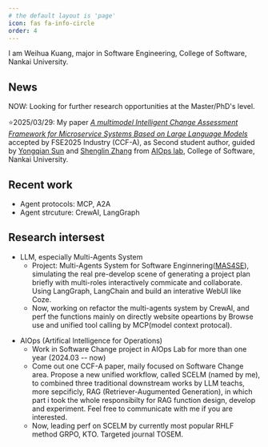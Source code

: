 ```yaml
---
# the default layout is 'page'
icon: fas fa-info-circle
order: 4
---
```

I am Weihua Kuang, major in Software Engineering, College of Software, Nankai University.

## News

NOW: Looking for further research opportunities at the Master/PhD's level.

⭐️2025/03/29: My paper *[A multimodel Intelligent Change Assessment Framework for Microservice Systems Based on Large Language Models](https://nkcs.iops.ai/wp-content/uploads/2025/03/ChangeLLM.pdf)* accepted by FSE2025 Industry (CCF-A), as Second student author, guided by [Yongqian Sun](https://nkcs.iops.ai/yongqiansun/) and [Shenglin Zhang](https://nkcs.iops.ai/shenglinzhang/) from [AIOps lab](https://nkcs.iops.ai/), College of Software, Nankai University.

## Recent work

- Agent protocols: MCP, A2A
- Agent strcuture: CrewAI, LangGraph

## Research intersest

- LLM, especially Multi-Agents System
  - Project: Multi-Agents System for Software Enginnering([MAS4SE](https://github.com/waywooKwong/LangGraph-MAS4SE)), simulating the real pre-develop scene of generating a project plan briefly with multi-roles interactively commicate and collaborate. Using LangGraph, LangChain and build an interative WebUI like Coze.
  - Now, working on refactor the multi-agents system by CrewAI, and perf the functions mainly on directly website opeartions by Browse use and unified tool calling by MCP(model context protocal).

* AIOps (Artifical Intelligence for Operations)
  * Work in Software Change project in AIOps Lab for more than one year (2024.03 -- now)
  * Come out one CCF-A paper, maily focused on Software Change area. Propose a new unified workflow, called SCELM (named by me), to combined three traditional downstream works by LLM teachs, more sepcificly, RAG (Retriever-Augumented Generation), in which part i took the whole responsibilty for RAG function design, develop and experiment. Feel free to communicate with me if you are interested.
  * Now, leading perf on SCELM by currently most popular RHLF method GRPO, KTO. Targeted journal TOSEM.
